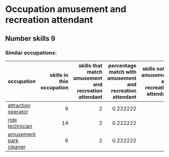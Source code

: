 # Occupation amusement and recreation attendant
## Number skills 9
### Similar occupations:
| occupation                                          |   skills in this occupation |   skills that match amusement and recreation attendant |   percentage match with amusement and recreation attendant |   skills not in amusement and recreation attendant |
|:----------------------------------------------------|----------------------------:|-------------------------------------------------------:|-----------------------------------------------------------:|---------------------------------------------------:|
| [attraction operator](attraction_operator.md)       |                           9 |                                                      2 |                                                   0.222222 |                                                  7 |
| [ride technician](ride_technician.md)               |                          14 |                                                      2 |                                                   0.222222 |                                                 12 |
| [amusement park cleaner](amusement_park_cleaner.md) |                           6 |                                                      2 |                                                   0.222222 |                                                  4 |
